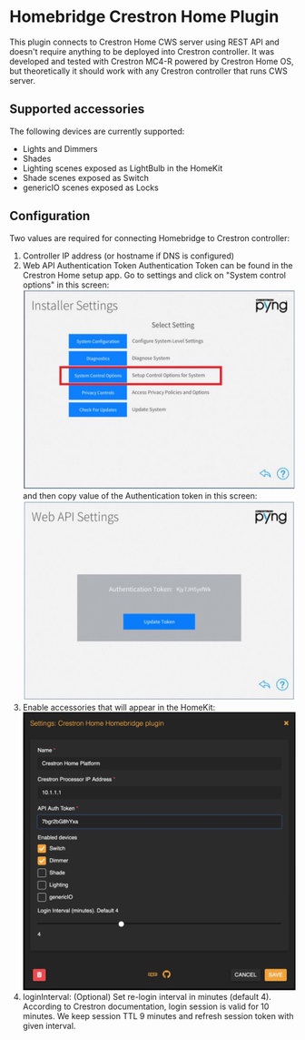 
# Homebridge Crestron Home Plugin

This plugin connects to Crestron Home CWS server using REST API and doesn't require anything to be deployed into Crestron controller. It was developed and tested with Crestron MC4-R powered by Crestron Home OS, but theoretically it should work with any Crestron controller that runs CWS server.

## Supported accessories
The following devices are currently supported:
* Lights and Dimmers
* Shades
* Lighting scenes exposed as LightBulb in the HomeKit
* Shade scenes exposed as Switch 
* genericIO scenes exposed as Locks

## Configuration
Two values are required for connecting Homebridge to Crestron controller:
1. Controller IP address (or hostname if DNS is configured)
2. Web API Authentication Token
   Authentication Token can be found in the Crestron Home setup app. Go to settings and click on "System control options" in this screen:
   ![alt text](img/installer-setting.jpg)
   and then copy value of the Authentication token in this screen:
   ![alt text](img/api-token.jpg)
3. Enable accessories that will appear in the HomeKit:
   ![alt text](img/config.jpg)
4. loginInterval: (Optional) Set re-login interval in minutes (default 4). According to Crestron documentation, login session is valid for 10 minutes. We keep session TTL 9 minutes and refresh session token with given interval.
   


